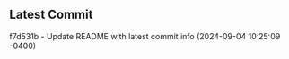 
## Latest Commit
f7d531b - Update README with latest commit info (2024-09-04 10:25:09 -0400) <Yunxi-Zhou>
